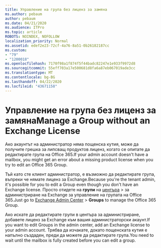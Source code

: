 ```yaml
---
title: Управление на група без лиценз за замяна
ms.author: pebaum
author: pebaum
ms.date: 04/21/2020
ms.audience: ITPro
ms.topic: article
ROBOTS: NOINDEX, NOFOLLOW
localization_priority: Normal
ms.assetid: edef2e23-72cf-4a76-8a51-0b26182187cc
ms.custom:
- "79"
- "1200018"
ms.openlocfilehash: 7170f98a1f874f5f44badc82247e1e933f9972d8
ms.sourcegitcommit: 55eff703a17e500681d8fa6a87eb067019ade3cc
ms.translationtype: MT
ms.contentlocale: bg-BG
ms.lasthandoff: 04/22/2020
ms.locfileid: "43671158"
---
```

# <a name="manage-a-group-without-an-exchange-license"></a><span data-ttu-id="9e887-102">Управление на група без лиценз за замяна</span><span class="sxs-lookup"><span data-stu-id="9e887-102">Manage a Group without an Exchange License</span></span>

<span data-ttu-id="9e887-103">Ако акаунтът на администратор няма пощенска кутия, може да получите грешка за липсващ продуктов лиценз, когато се опитате да редактирате група на Office 365.</span><span class="sxs-lookup"><span data-stu-id="9e887-103">If your admin account doesn't have a mailbox, you might get an error about a missing product license when you try to edit an Office 365 Group.</span></span>
  
<span data-ttu-id="9e887-104">Тъй като сте клиент администратор, е възможно да редактирате група, въпреки че нямате лиценз за Exchange.</span><span class="sxs-lookup"><span data-stu-id="9e887-104">Because you're the tenant admin, it's possible for you to edit a Group even though you don't have an Exchange license.</span></span> <span data-ttu-id="9e887-105">Просто отидете на **групи** на [центъра](https://outlook.office365.com/ecp.aspx) \> за администриране на Exchange за управление на групата на Office 365.</span><span class="sxs-lookup"><span data-stu-id="9e887-105">Just go to [Exchange Admin Center](https://outlook.office365.com/ecp.aspx) \> **Groups** to manage the Office 365 Group.</span></span>
  
<span data-ttu-id="9e887-106">Ако искате да редактирате групи в центъра за администриране, добавете лиценз за Exchange към вашия администраторски акаунт.</span><span class="sxs-lookup"><span data-stu-id="9e887-106">If you want to edit Groups in the admin center, add an Exchange license to your admin account.</span></span> <span data-ttu-id="9e887-107">Трябва да изчакате, докато пощенската кутия е напълно създаден, преди да можете да редактирате група.</span><span class="sxs-lookup"><span data-stu-id="9e887-107">You need to wait until the mailbox is fully created before you can edit a group.</span></span>
  